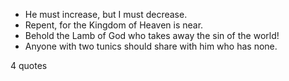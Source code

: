  - He must increase, but I must decrease.
 - Repent, for the Kingdom of Heaven is near.
 - Behold the Lamb of God who takes away the sin of the world!
 - Anyone with two tunics should share with him who has none.

4 quotes